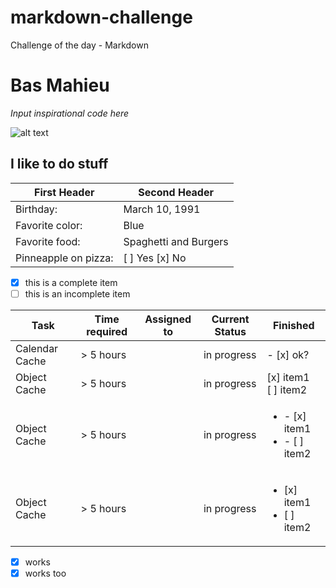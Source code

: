 # markdown-challenge
Challenge of the day - Markdown



# Bas Mahieu 

*Input inspirational code here*

![alt text](/markdown-challenge/assets/51859811.png)


## I like to do stuff

First Header | Second Header
------------ | -------------
Birthday: | March 10, 1991
Favorite color:| Blue
Favorite food: | Spaghetti and Burgers
Pinneapple on pizza: | [ ] Yes  [x] No 



- [x] this is a complete item
- [ ] this is an incomplete item

| Task           | Time required | Assigned to   | Current Status | Finished | 
|----------------|---------------|---------------|----------------|-----------|
| Calendar Cache | > 5 hours  |  | in progress | - [x] ok?
| Object Cache   | > 5 hours  |  | in progress | [x] item1<br/>[ ] item2
| Object Cache   | > 5 hours  |  | in progress | <ul><li>- [x] item1</li><li>- [ ] item2</li></ul>
| Object Cache   | > 5 hours  |  | in progress | <ul><li>[x] item1</li><li>[ ] item2</li></ul>


- [x] works
- [x] works too